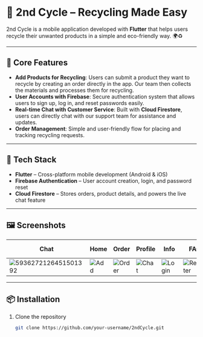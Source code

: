 # 📱 2nd Cycle – Recycling Made Easy  

2nd Cycle is a mobile application developed with **Flutter** that helps users recycle their unwanted products in a simple and eco-friendly way. 🌍♻️  

---

## 🔹 Core Features  
- **Add Products for Recycling**: Users can submit a product they want to recycle by creating an order directly in the app. Our team then collects the materials and processes them for recycling.  
- **User Accounts with Firebase**: Secure authentication system that allows users to sign up, log in, and reset passwords easily.  
- **Real-time Chat with Customer Service**: Built with **Cloud Firestore**, users can directly chat with our support team for assistance and updates.  
- **Order Management**: Simple and user-friendly flow for placing and tracking recycling requests.  

---

## 🔹 Tech Stack  
- **Flutter** – Cross-platform mobile development (Android & iOS)  
- **Firebase Authentication** – User account creation, login, and password reset  
- **Cloud Firestore** – Stores orders, product details, and powers the live chat feature  

---

## 🖼️ Screenshots  

| Chat | Home | Order | Profile | Info | FAQ | Order Tracking | Login | Register |Reset Password |Splash screen 1 | Splash Screen 2 
|------|-------------|-------|------|-------|----------|----------------|---------|----------|--------|------|------|
|![5936272126451501392](https://github.com/user-attachments/assets/5df59375-82bb-4b5d-8460-5cc7d0fef866)| ![Add](https://github.com/user-attachments/assets/57bb4fce-ffc2-468f-8569-4300c61812bd) | ![Order](https://github.com/user-attachments/assets/f7c399f3-308f-4136-a100-48600302c10f) | ![Chat](https://github.com/user-attachments/assets/1fd78ba8-7af3-4657-a8b8-2214ee29dc65) | ![Login](https://github.com/user-attachments/assets/34ed2a84-d858-443c-a155-178b46232d06) | ![Register](https://github.com/user-attachments/assets/e2829f21-a5de-40ab-a0ab-965394e66749) | ![Reset](https://github.com/user-attachments/assets/f7ca87c0-702b-4293-8770-52604d808269) | ![Profile](https://github.com/user-attachments/assets/7e827ae2-e1ea-4e9b-ba66-88cd632d5096) | ![Settings](https://github.com/user-attachments/assets/22a7380b-0e8a-48bb-a874-0dc0994906ad) | ![Extra](https://github.com/user-attachments/assets/cb7d35ce-ec70-4155-b81a-8b2fb0a63d0a) |![5936272126451501394](https://github.com/user-attachments/assets/1fe8ebda-75b5-4ad6-a41d-05a274ab88f6) | ![5936272126451501393](https://github.com/user-attachments/assets/8cb1e65c-622d-401b-9aa8-c8359fee8002)




---

## 📦 Installation  
1. Clone the repository  
   ```bash
   git clone https://github.com/your-username/2ndCycle.git
